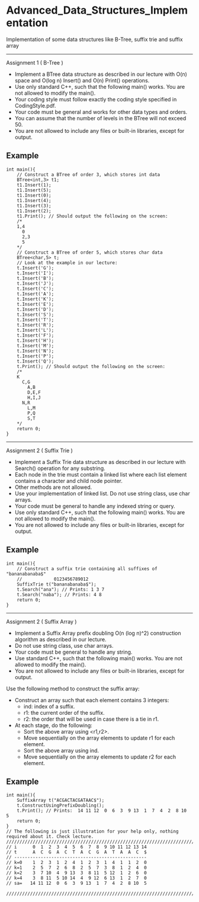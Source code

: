 # Advanced_Data_Structures_Implementation
Implementation of some data structures like B-Tree, suffix trie and suffix array

***************************************************************************************************
Assignment 1  ( B-Tree )

* Implement a BTree data structure as described in our lecture with O(n) space and O(log n) Insert() and O(n) Print() operations.
* Use only standard C++, such that the following main() works. You are not allowed to modify the main().
* Your coding style must follow exactly the coding style specified in CodingStyle.pdf.
* Your code must be general and works for other data types and orders.
* You can assume that the number of levels in the BTree will not exceed 50.
* You are not allowed to include any files or built-in libraries, except for output.

## Example 
```
int main(){
    // Construct a BTree of order 3, which stores int data
    BTree<int,3> t1;
    t1.Insert(1);    
    t1.Insert(5);    
    t1.Insert(0);    
    t1.Insert(4);    
    t1.Insert(3);    
    t1.Insert(2);    
    t1.Print(); // Should output the following on the screen:    
    /*
    1,4   
      0      
      2,3     
      5    
    */   
    // Construct a BTree of order 5, which stores char data   
    BTree<char,5> t;    
    // Look at the example in our lecture:   
    t.Insert('G');   
    t.Insert('I');   
    t.Insert('B');   
    t.Insert('J');   
    t.Insert('C');   
    t.Insert('A');  
    t.Insert('K');   
    t.Insert('E');   
    t.Insert('D');    
    t.Insert('S');    
    t.Insert('T');    
    t.Insert('R');    
    t.Insert('L');    
    t.Insert('F');    
    t.Insert('H');    
    t.Insert('M');    
    t.Insert('N');    
    t.Insert('P');    
    t.Insert('Q');    
    t.Print(); // Should output the following on the screen:    
    /*
    K    
      C,G     
        A,B       
        D,E,F       
        H,I,J        
      N,R      
        L,M        
        P,Q        
        S,T        
    */    
    return 0;
}
```
***************************************************************************************************
Assignment 2  ( Suffix Trie )

* Implement a Suffix Trie data structure as described in our lecture with Search() operation for any substring.
* Each node in the trie must contain a linked list where each list element contains a character and child node pointer.
* Other methods are not allowed.
* Use your implementation of linked list. Do not use string class, use char arrays.
* Your code must be general to handle any indexed string or query.
* Use only standard C++, such that the following main() works. You are not allowed to modify the main().
* You are not allowed to include any files or built-in libraries, except for output.

## Example 
```
int main(){
    // Construct a suffix trie containing all suffixes of "bananabanaba$"    
    //            0123456789012    
    SuffixTrie t("bananabanaba$");   
    t.Search("ana"); // Prints: 1 3 7  
    t.Search("naba"); // Prints: 4 8    
    return 0;
}
```
***************************************************************************************************
Assignment 2  ( Suffix Array )

* Implement a Suffix Array prefix doubling O(n (log n)^2) construction algorithm as described in our lecture.
* Do not use string class, use char arrays.
* Your code must be general to handle any string.
* Use standard C++, such that the following main() works. You are not allowed to modify the main().
* You are not allowed to include any files or built-in libraries, except for output.

Use the following method to construct the suffix array:
* Construct an array such that each element contains 3 integers:
   - ind: index of a suffix.
   - r1: the current order of the suffix.
   - r2: the order that will be used in case there is a tie in r1.
* At each stage, do the following:
   - Sort the above array using <r1,r2>.
   - Move sequentially on the array elements to update r1 for each element.
   - Sort the above array using ind.
   - Move sequentially on the array elements to update r2 for each element.
   
 ## Example 
```
int main(){
    SuffixArray t("ACGACTACGATAAC$");    
    t.ConstructUsingPrefixDoubling();   
    t.Print(); // Prints:  14 11 12  0  6  3  9 13  1  7  4  2  8 10  5   
    return 0;
}
// The following is just illustration for your help only, nothing required about it. Check lecture.
///////////////////////////////////////////////////////////////////////////////////////////////////
// i      0  1  2  3  4  5  6  7  8  9 10 11 12 13 14
// t      A  C  G  A  C  T  A  C  G  A  T  A  A  C  $
// --------------------------------------------------
// k=0    1  2  3  1  2  4  1  2  3  1  4  1  1  2  0
// k=1    2  5  7  2  6  8  2  5  7  3  8  1  2  4  0
// k=2    3  7 10  4  9 13  3  8 11  5 12  1  2  6  0
// k=4    3  8 11  5 10 14  4  9 12  6 13  1  2  7  0
// sa=   14 11 12  0  6  3  9 13  1  7  4  2  8 10  5

///////////////////////////////////////////////////////////////////////////////////////////////////
```
